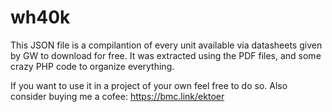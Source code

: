 # wh40k
This JSON file is a compilantion of every unit available via datasheets given by GW to download for free.
It was extracted using the PDF files, and some crazy PHP code to organize everything.

If you want to use it in a project of your own feel free to do so.
Also consider buying me a cofee:
https://bmc.link/ektoer

